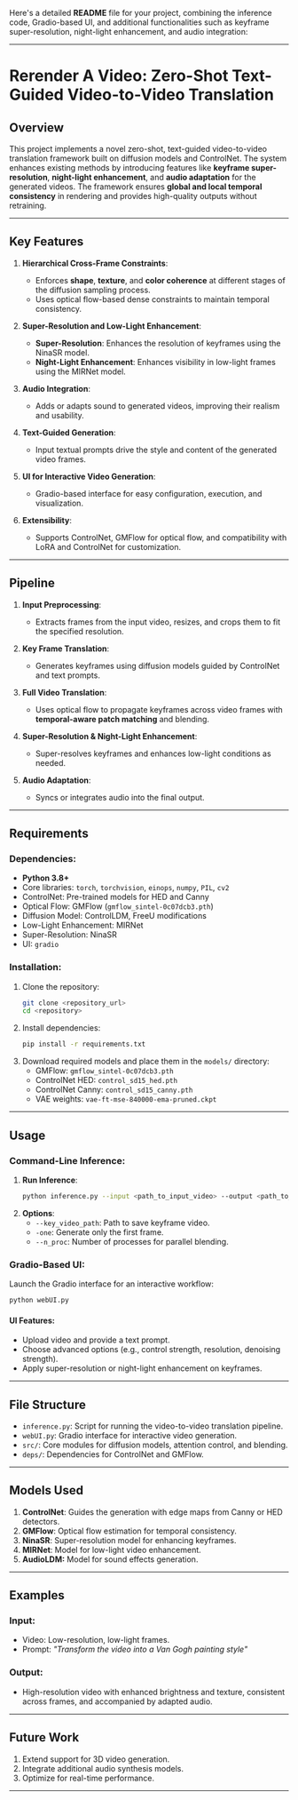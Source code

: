 Here's a detailed **README** file for your project, combining the inference code, Gradio-based UI, and additional functionalities such as keyframe super-resolution, night-light enhancement, and audio integration:

---

# **Rerender A Video: Zero-Shot Text-Guided Video-to-Video Translation**

## **Overview**
This project implements a novel zero-shot, text-guided video-to-video translation framework built on diffusion models and ControlNet. The system enhances existing methods by introducing features like **keyframe super-resolution**, **night-light enhancement**, and **audio adaptation** for the generated videos. The framework ensures **global and local temporal consistency** in rendering and provides high-quality outputs without retraining.

---

## **Key Features**
1. **Hierarchical Cross-Frame Constraints**:
   - Enforces **shape**, **texture**, and **color coherence** at different stages of the diffusion sampling process.
   - Uses optical flow-based dense constraints to maintain temporal consistency.

2. **Super-Resolution and Low-Light Enhancement**:
   - **Super-Resolution**: Enhances the resolution of keyframes using the NinaSR model.
   - **Night-Light Enhancement**: Enhances visibility in low-light frames using the MIRNet model.

3. **Audio Integration**:
   - Adds or adapts sound to generated videos, improving their realism and usability.

4. **Text-Guided Generation**:
   - Input textual prompts drive the style and content of the generated video frames.

5. **UI for Interactive Video Generation**:
   - Gradio-based interface for easy configuration, execution, and visualization.

6. **Extensibility**:
   - Supports ControlNet, GMFlow for optical flow, and compatibility with LoRA and ControlNet for customization.

---

## **Pipeline**
1. **Input Preprocessing**:
   - Extracts frames from the input video, resizes, and crops them to fit the specified resolution.

2. **Key Frame Translation**:
   - Generates keyframes using diffusion models guided by ControlNet and text prompts.

3. **Full Video Translation**:
   - Uses optical flow to propagate keyframes across video frames with **temporal-aware patch matching** and blending.

4. **Super-Resolution & Night-Light Enhancement**:
   - Super-resolves keyframes and enhances low-light conditions as needed.

5. **Audio Adaptation**:
   - Syncs or integrates audio into the final output.

---

## **Requirements**
### **Dependencies**:
- **Python 3.8+**
- Core libraries: `torch`, `torchvision`, `einops`, `numpy`, `PIL`, `cv2`
- ControlNet: Pre-trained models for HED and Canny
- Optical Flow: GMFlow (`gmflow_sintel-0c07dcb3.pth`)
- Diffusion Model: ControlLDM, FreeU modifications
- Low-Light Enhancement: MIRNet
- Super-Resolution: NinaSR
- UI: `gradio`

### **Installation**:
1. Clone the repository:
   ```bash
   git clone <repository_url>
   cd <repository>
   ```
2. Install dependencies:
   ```bash
   pip install -r requirements.txt
   ```
3. Download required models and place them in the `models/` directory:
   - GMFlow: `gmflow_sintel-0c07dcb3.pth`
   - ControlNet HED: `control_sd15_hed.pth`
   - ControlNet Canny: `control_sd15_canny.pth`
   - VAE weights: `vae-ft-mse-840000-ema-pruned.ckpt`

---

## **Usage**
### **Command-Line Inference**:
1. **Run Inference**:
   ```bash
   python inference.py --input <path_to_input_video> --output <path_to_output_video> --prompt <text_prompt>
   ```
2. **Options**:
   - `--key_video_path`: Path to save keyframe video.
   - `-one`: Generate only the first frame.
   - `--n_proc`: Number of processes for parallel blending.

### **Gradio-Based UI**:
Launch the Gradio interface for an interactive workflow:
```bash
python webUI.py
```
#### **UI Features**:
- Upload video and provide a text prompt.
- Choose advanced options (e.g., control strength, resolution, denoising strength).
- Apply super-resolution or night-light enhancement on keyframes.

---

## **File Structure**
- `inference.py`: Script for running the video-to-video translation pipeline.
- `webUI.py`: Gradio interface for interactive video generation.
- `src/`: Core modules for diffusion models, attention control, and blending.
- `deps/`: Dependencies for ControlNet and GMFlow.

---

## **Models Used**
1. **ControlNet**: Guides the generation with edge maps from Canny or HED detectors.
2. **GMFlow**: Optical flow estimation for temporal consistency.
3. **NinaSR**: Super-resolution model for enhancing keyframes.
4. **MIRNet**: Model for low-light video enhancement.
5. **AudioLDM:** Model for sound effects generation.

---

## **Examples**
### **Input**:
- Video: Low-resolution, low-light frames.
- Prompt: *"Transform the video into a Van Gogh painting style"*

### **Output**:
- High-resolution video with enhanced brightness and texture, consistent across frames, and accompanied by adapted audio.

---

## **Future Work**
1. Extend support for 3D video generation.
2. Integrate additional audio synthesis models.
3. Optimize for real-time performance.

---
